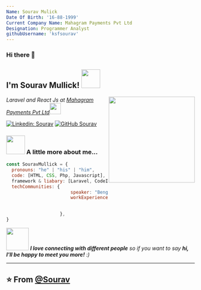 ```yaml
---
Name: Sourav Mulick
Date Of Birth: '16-88-1999'
Current Company Name: Mahagram Payments Pvt Ltd
Designation: Programmer Analyst
githubUsername: 'ksfsourav'
---
```




### Hi there 👋

<h2> I'm Sourav Mullick! <img src="https://media.giphy.com/media/p4NLw3I4U0idi/giphy.gif" width="50"></h2>
<img align='right' src="https://media.giphy.com/media/ZVik7pBtu9dNS/giphy.gif" width="230">
<p><em>Laravel and React Js at <a href="https://mahagram.in/">Mahagram Payments Pvt Ltd</a><img src="https://media.giphy.com/media/WUlplcMpOCEmTGBtBW/giphy.gif" width="30"> 
</em></p>

[![Linkedin: Sourav](https://img.shields.io/badge/-Sourav-blue?style=flat-square&logo=Linkedin&logoColor=white&link=https://www.linkedin.com/in/sourav-mullick-109154179/)](https://www.linkedin.com/in/thaianebraga/)
[![GitHub Sourav](https://img.shields.io/github/followers/ksfsourav?label=follow&style=social)](https://github.com/ksfsourav)


### <img src="https://media.giphy.com/media/VgCDAzcKvsR6OM0uWg/giphy.gif" width="50"> A little more about me...  

```javascript
const SouravMullick = {
  pronouns: "he" | "his" | "him",
  code: [HTML, CSS, Php, Javascript],
  framework & liabary: [Laravel, CodeIgniter, React Js, Vue Js ],
  techCommunities: {
                        speaker: "Bengali/Hindi/English",
                        workExperiences: [{companyName:"Mahagram Payments Pvt Ltd", role:"programmerAnalyst"}
                                          ]

                    },
}
```

<img src="https://media.giphy.com/media/LnQjpWaON8nhr21vNW/giphy.gif" width="60"> <em><b>I love connecting with different people</b> so if you want to say <b>hi, I'll be happy to meet you more!</b> :)</em>

---
 ⭐️ From [@Sourav](https://github.com/ksfsourav)
 ---

